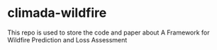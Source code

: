 # climada-wildfire
This repo is used to store the code and paper about A Framework for Wildfire Prediction and Loss Assessment
